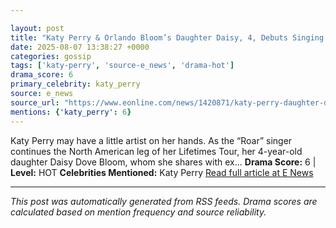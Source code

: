 ```yaml
---

layout: post
title: "Katy Perry & Orlando Bloom’s Daughter Daisy, 4, Debuts Singing Skills"
date: 2025-08-07 13:38:27 +0000
categories: gossip
tags: ['katy-perry', 'source-e_news', 'drama-hot']
drama_score: 6
primary_celebrity: katy_perry
source: e_news
source_url: "https://www.eonline.com/news/1420871/katy-perry-daughter-daisy-singing-video?cmpid=rss-syndicate-genericrss-us-top_stories"
mentions: {'katy_perry': 6}
---
```


Katy Perry may have a little artist on her hands. As the “Roar” singer continues the North American leg of her Lifetimes Tour, her 4-year-old daughter Daisy Dove Bloom, whom she shares with ex... **Drama Score:** 6 | **Level:** HOT **Celebrities Mentioned:** Katy Perry [Read full article at E News](https://www.eonline.com/news/1420871/katy-perry-daughter-daisy-singing-video?cmpid=rss-syndicate-genericrss-us-top_stories)

---

*This post was automatically generated from RSS feeds. Drama scores are calculated based on mention frequency and source reliability.*